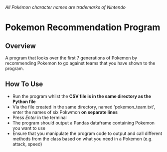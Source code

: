 *All Pokémon character names are trademarks of Nintendo*

# Pokemon Recommendation Program

## Overview
A program that looks over the first 7 generations of Pokemon by recommending Pokemon to go against
teams that you have shown to the program.

## How To Use
- Run the program whilst the **CSV file is in the same directory as the Python file**
- Via the file created in the same directory, named 'pokemon_team.txt', enter the names of six Pokwmon **on separate lines**
- Press *Enter* in the terminal
- The program should output a Pandas dataframe containing Pokemon you want to use
- Ensure that you manipulate the program code to output and call different methods from the class based on what you need in a Pokemon (e.g. attack, speed)
